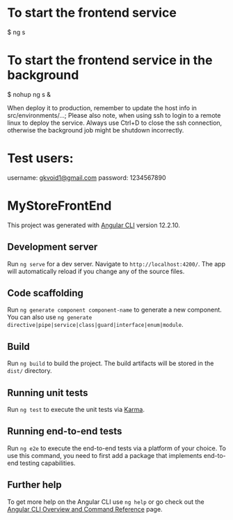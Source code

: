 # To start the frontend service
$ ng s

# To start the frontend service in the background
$ nohup ng s &

When deploy it to production, remember to update the host info in src/environments/...; Please also note, when using ssh to login to a remote linux to deploy the service. Always use Ctrl+D to close the ssh connection, otherwise the background job might be shutdown incorrectly.

# Test users:
username: gkvoid1@gmail.com
password: 1234567890

# MyStoreFrontEnd

This project was generated with [Angular CLI](https://github.com/angular/angular-cli) version 12.2.10.

## Development server

Run `ng serve` for a dev server. Navigate to `http://localhost:4200/`. The app will automatically reload if you change any of the source files.

## Code scaffolding

Run `ng generate component component-name` to generate a new component. You can also use `ng generate directive|pipe|service|class|guard|interface|enum|module`.

## Build

Run `ng build` to build the project. The build artifacts will be stored in the `dist/` directory.

## Running unit tests

Run `ng test` to execute the unit tests via [Karma](https://karma-runner.github.io).

## Running end-to-end tests

Run `ng e2e` to execute the end-to-end tests via a platform of your choice. To use this command, you need to first add a package that implements end-to-end testing capabilities.

## Further help

To get more help on the Angular CLI use `ng help` or go check out the [Angular CLI Overview and Command Reference](https://angular.io/cli) page.
